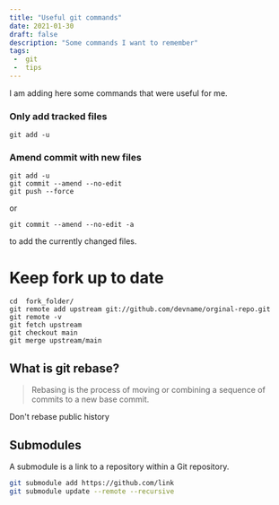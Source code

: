```yaml
---
title: "Useful git commands"
date: 2021-01-30 
draft: false 
description: "Some commands I want to remember"
tags: 
 -  git
 -  tips
---
```


 I am adding  here some commands that were useful for me.

### Only add tracked files
```
git add -u
```

### Amend commit with new files

```
git add -u
git commit --amend --no-edit
git push --force
```
or 
```
git commit --amend --no-edit -a
```

to add the currently changed files.

# Keep fork up to date

```
cd  fork_folder/
git remote add upstream git://github.com/devname/orginal-repo.git
git remote -v
git fetch upstream
git checkout main
git merge upstream/main
```
## What is git rebase?

>Rebasing is the process of moving or combining a sequence of commits to a new base commit.

Don't rebase public history 

## Submodules

A submodule is a link to a repository within a Git repository.

```bash
git submodule add https://github.com/link
git submodule update --remote --recursive
```
